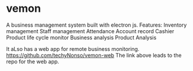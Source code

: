 # vemon
A business management system built with electron js.
Features:
Inventory  management 
Staff management 
Attendance 
Account record 
Cashier 
Product life cycle monitor
Business  analysis 
Product Analysis


It aLso has a web app for remote business monitoring.
 https://github.com/techyNonso/vemon-web
The link above leads to the repo for the web app.
